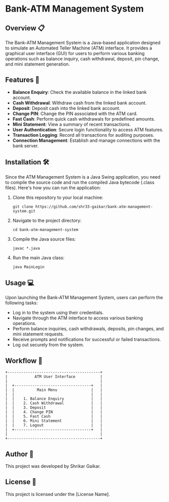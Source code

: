 # Bank-ATM Management System

## Overview 📋
The Bank-ATM Management System is a Java-based application designed to simulate an Automated Teller Machine (ATM) interface. It provides a graphical user interface (GUI) for users to perform various banking operations such as balance inquiry, cash withdrawal, deposit, pin change, and mini statement generation.

## Features 🚀
- **Balance Enquiry**: Check the available balance in the linked bank account.
- **Cash Withdrawal**: Withdraw cash from the linked bank account.
- **Deposit**: Deposit cash into the linked bank account.
- **Change PIN**: Change the PIN associated with the ATM card.
- **Fast Cash**: Perform quick cash withdrawals for predefined amounts.
- **Mini Statement**: View a summary of recent transactions.
- **User Authentication**: Secure login functionality to access ATM features.
- **Transaction Logging**: Record all transactions for auditing purposes.
- **Connection Management**: Establish and manage connections with the bank server.

## Installation 🛠️
Since the ATM Management System is a Java Swing application, you need to compile the source code and run the compiled Java bytecode (.class files). Here's how you can run the application:

1. Clone this repository to your local machine:
   ```
   git clone https://github.com/shr33-gaikar/bank-atm-management-system.git
   ```
2. Navigate to the project directory:
   ```
   cd bank-atm-management-system
   ```
3. Compile the Java source files:
   ```
   javac *.java
   ```
4. Run the main Java class:
   ```
   java MainLogin
   ```

## Usage 💻
Upon launching the Bank-ATM Management System, users can perform the following tasks:
- Log in to the system using their credentials.
- Navigate through the ATM interface to access various banking operations.
- Perform balance inquiries, cash withdrawals, deposits, pin changes, and mini statement requests.
- Receive prompts and notifications for successful or failed transactions.
- Log out securely from the system.

## Workflow 🧱
```
+-----------------------------------------+
|            ATM User Interface           |
|                                         |
|  +----------------------------------+   |
|  |          Main Menu               |   |
|  |                                  |   |
|  |    1. Balance Enquiry            |   |
|  |    2. Cash Withdrawal            |   |
|  |    3. Deposit                    |   |
|  |    4. Change PIN                 |   |
|  |    5. Fast Cash                  |   |
|  |    6. Mini Statement             |   |
|  |    7. Logout                     |   |
|  +----------------------------------+   |
|                                         |
+-----------------------------------------+
```

## Author 👤
This project was developed by Shrikar Gaikar.

## License 📄
This project is licensed under the [License Name].

